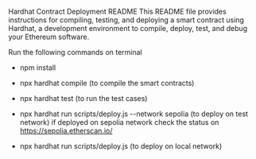 Hardhat Contract Deployment README
This README file provides instructions for compiling, testing, and deploying a smart contract using Hardhat, a development environment to compile, deploy, test, and debug your Ethereum software.

Run the following commands on terminal

- npm install

- npx hardhat compile (to compile the smart contracts)

- npx hardhat test (to run the test cases)

- npx hardhat run scripts/deploy.js --network sepolia (to deploy on test network)
if deployed on sepolia network check the status on https://sepolia.etherscan.io/

- npx hardhat run scripts/deploy.js (to deploy on local network)

